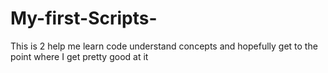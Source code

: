 # My-first-Scripts-
This is 2 help me learn code understand concepts and hopefully get to the point where I get pretty good at it 
